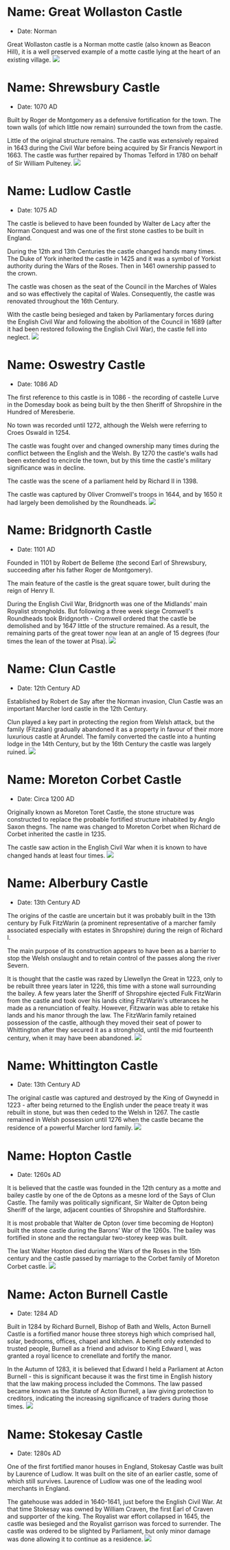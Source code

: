 # Name: Great Wollaston Castle
- Date: Norman

Great Wollaston castle is a Norman motte castle (also known as Beacon Hill), it is a well preserved example of a motte castle lying at the heart of an existing village.
![](../1shropshire/assets/images/castles/2021-04-17_13_55_52_DSC_9418_DxO.jpg)

# Name: Shrewsbury Castle
- Date: 1070 AD

Built by Roger de Montgomery as a defensive fortification for the town. The town walls (of which little now remain) surrounded the town from the castle.

Little of the original structure remains. The castle was extensively repaired in 1643 during the Civil War before being acquired by Sir Francis Newport in 1663. The castle was further repaired by Thomas Telford in 1780 on behalf of Sir William Pulteney.
![](../1shropshire/assets/images/castles/2018-07-14_12_32_05_DSC_2787_DxO.jpg)

# Name: Ludlow Castle
- Date: 1075 AD

The castle is believed to have been founded by Walter de Lacy after the Norman Conquest and was one of the first stone castles to be built in England.

During the 12th and 13th Centuries the castle changed hands many times. The Duke of York inherited the castle in 1425 and it was a symbol of Yorkist authority during the Wars of the Roses. Then in 1461 ownership passed to the crown.

The castle was chosen as the seat of the Council in the Marches of Wales and so was effectively the capital of Wales. Consequently, the castle was renovated throughout the 16th Century.

With the castle being besieged and taken by Parliamentary forces during the English Civil War and following the abolition of the Council in 1689 (after it had been restored following the English Civil War), the castle fell into neglect.
![](../1shropshire/assets/images/castles/2018-01-13_13_29_52_DSC01549_DxO.jpg)

# Name: Oswestry Castle
- Date: 1086 AD

The first reference to this castle is in 1086 - the recording of castelle Lurve in the Domesday book as being built by the then Sheriff of Shropshire in the Hundred of Meresberie.

No town was recorded until 1272, although the Welsh were referring to Croes Oswald in 1254.

The castle was fought over and changed ownership many times during the conflict between the English and the Welsh. By 1270 the castle's walls had been extended to encircle the town, but by this time the castle's military significance was in decline.

The castle was the scene of a parliament held by Richard II in 1398.

The castle was captured by Oliver Cromwell's troops in 1644, and by 1650 it had largely been demolished by the Roundheads.
![](../1shropshire/assets/images/castles/2019-02-16_13_23_41_DSC_3368_DxO_L.jpg)

# Name: Bridgnorth Castle
- Date: 1101 AD

Founded in 1101 by Robert de Belleme (the second Earl of Shrewsbury, succeeding after his father Roger de Montgomery).

The main feature of the castle is the great square tower, built during the reign of Henry II.

During the English Civil War, Bridgnorth was one of the Midlands' main Royalist strongholds. But following a three week siege Cromwell's Roundheads took Bridgnorth - Cromwell ordered that the castle be demolished and by 1647 little of the structure remained. As a result, the remaining parts of the great tower now lean at an angle of 15 degrees (four times the lean of the tower at Pisa).
![](../1shropshire/assets/images/castles/2019-02-02_14_34_09_DSC_3187_DxO.jpg)

# Name: Clun Castle
- Date: 12th Century AD

Established by Robert de Say after the Norman invasion, Clun Castle was an important Marcher lord castle in the 12th Century.

Clun played a key part in protecting the region from Welsh attack, but the family (Fitzalan) gradually abandoned it as a property in favour of their more luxurious castle at Arundel. The family converted the castle into a hunting lodge in the 14th Century, but by the 16th Century the castle was largely ruined.
![](../1shropshire/assets/images/castles/2018-06-30_15_18_23_DSC_2651.jpg)

# Name: Moreton Corbet Castle
- Date: Circa 1200 AD

Originally known as Moreton Toret Castle, the stone structure was constructed to replace the probable fortified structure inhabited by Anglo Saxon thegns. The name was changed to Moreton Corbet when Richard de Corbet inherited the castle in 1235.

The castle saw action in the English Civil War when it is known to have changed hands at least four times.
![](../1shropshire/assets/images/castles/2018-09-29_15_27_31_DSC_2907_DxO.jpg)

# Name: Alberbury Castle
- Date: 13th Century AD

The origins of the castle are uncertain but it was probably built in the 13th century by Fulk FitzWarin (a prominent representative of a marcher family associated especially with estates in Shropshire) during the reign of Richard I.

The main purpose of its construction appears to have been as a barrier to stop the Welsh onslaught and to retain control of the passes along the river Severn.

It is thought that the castle was razed by Llewellyn the Great in 1223, only to be rebuilt three years later in 1226, this time with a stone wall surrounding the bailey. A few years later the Sheriff of Shropshire ejected Fulk FitzWarin from the castle and took over his lands citing FitzWarin's utterances he made as a renunciation of fealty. However, Fitzwarin was able to retake his lands and his manor through the law. The FitzWarin family retained possession of the castle, although they moved their seat of power to Whittington after they secured it as a stronghold, until the mid fourteenth century, when it may have been abandoned.
![](../1shropshire/assets/images/castles/2021-04-17_15_00_45_DSC_9443_DxO.jpg)


# Name: Whittington Castle
- Date: 13th Century AD

The original castle was captured and destroyed by the King of Gwynedd in 1223 - after being returned to the English under the peace treaty it was rebuilt in stone, but was then ceded to the Welsh in 1267. The castle remained in Welsh possession until 1276 when the castle became the residence of a powerful Marcher lord family.
![](../1shropshire/assets/images/castles/2020-06-20_13_37_21_DSC_7290_DxO_L.jpg)

# Name: Hopton Castle
- Date: 1260s AD

It is believed that the castle was founded in the 12th century as a motte and bailey castle by one of the de Optons as a mesne lord of the Says of Clun Castle. The family was politically significant, Sir Walter de Opton being Sheriff of the large, adjacent counties of Shropshire and Staffordshire.

It is most probable that Walter de Opton (over time becoming de Hopton) built the stone castle during the Barons’ War of the 1260s. The bailey was fortified in stone and the rectangular two-storey keep was built.

The last Walter Hopton died during the Wars of the Roses in the 15th century and the castle passed by marriage to the Corbet family of Moreton Corbet castle.
![](../1shropshire/assets/images/castles/2018-02-24_16_11_09_DSC_2160_DxO.jpg)

# Name: Acton Burnell Castle
- Date: 1284 AD

Built in 1284 by Richard Burnell, Bishop of Bath and Wells, Acton Burnell Castle is a fortified manor house three storeys high which comprised hall, solar, bedrooms, offices, chapel and kitchen. A benefit only extended to trusted people, Burnell as a friend and advisor to King Edward I, was granted a royal licence to crenellate and fortify the manor.

In the Autumn of 1283, it is believed that Edward I held a Parliament at Acton Burnell - this is significant because it was the first time in English history that the law making process included the Commons. The law passed became known as the Statute of Acton Burnell, a law giving protection to creditors, indicating the increasing significance of traders during those times.
![](../1shropshire/assets/images/castles/2018-06-11_15_15_17_DSC_2621_DxO.jpg)

# Name: Stokesay Castle
- Date: 1280s AD

One of the first fortified manor houses in England, Stokesay Castle was built by Laurence of Ludlow. It was built on the site of an earlier castle, some of which still survives. Laurence of Ludlow was one of the leading wool merchants in England.

The gatehouse was added in 1640-1641, just before the English Civil War. At that time Stokesay was owned by William Craven, the first Earl of Craven and supporter of the king. The Royalist war effort collapsed in 1645, the castle was besieged and the Royalist garrison was forced to surrender. The castle was ordered to be slighted by Parliament, but only minor damage was done allowing it to continue as a residence.
![](../1shropshire/assets/images/castles/2019-08-23_12_51_08_DSC_4719_DxO.jpg)

